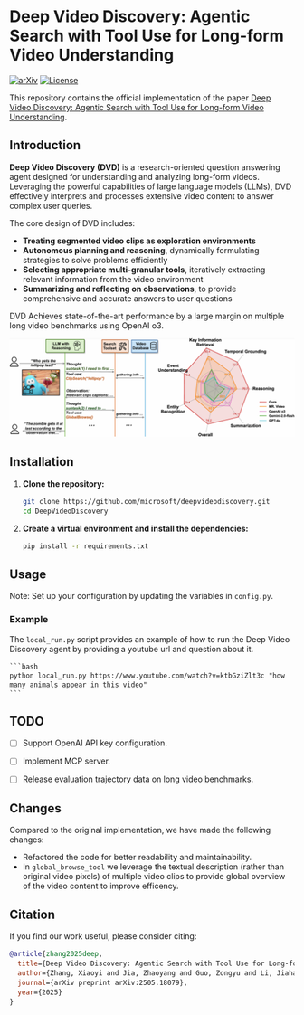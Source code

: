 # Deep Video Discovery: Agentic Search with Tool Use for Long-form Video Understanding

[![arXiv](https://img.shields.io/badge/arXiv-2504.16082-A42C25?style=flat&logo=arXiv&logoColor=A42C25)](https://arxiv.org/abs/2505.18079)
[![License](https://img.shields.io/badge/License-MIT-red.svg)](https://opensource.org/licenses/MIT)


This repository contains the official implementation of the paper [Deep Video Discovery: Agentic Search with Tool Use for Long-form Video Understanding](https://arxiv.org/abs/2505.18079).

## Introduction

**Deep Video Discovery (DVD)** is a research-oriented question answering agent designed for understanding and analyzing long-form videos. Leveraging the powerful capabilities of large language models (LLMs), DVD effectively interprets and processes extensive video content to answer complex user queries.

The core design of DVD includes:

- **Treating segmented video clips as exploration environments**
- **Autonomous planning and reasoning**, dynamically formulating strategies to solve problems efficiently
- **Selecting appropriate multi-granular tools**, iteratively extracting relevant information from the video environment
- **Summarizing and reflecting on observations**, to provide comprehensive and accurate answers to user questions

DVD Achieves state-of-the-art performance by a large margin on multiple long video benchmarks using OpenAI o3.

![radar](./asset/overview.png)

## Installation

1. **Clone the repository:**
   ```bash
   git clone https://github.com/microsoft/deepvideodiscovery.git
   cd DeepVideoDiscovery
   ```

2. **Create a virtual environment and install the dependencies:**
   ```bash
   pip install -r requirements.txt
   ```

## Usage

Note: Set up your configuration by updating the variables in  `config.py`.

### Example

The `local_run.py` script provides an example of how to run the Deep Video Discovery agent by providing a youtube url and question about it.

    ```bash
    python local_run.py https://www.youtube.com/watch?v=ktbGziZlt3c "how many animals appear in this video"
    ```

## TODO

- [ ] Support OpenAI API key configuration.
- [ ] Implement MCP server.
- [ ] Release evaluation trajectory data on long video benchmarks.


## Changes

Compared to the original implementation, we have made the following changes:
- Refactored the code for better readability and maintainability.
- In `global_browse_tool` we leverage the textual description (rather than original video pixels) of multiple video clips to provide global overview of the video content to improve efficency.


## Citation

If you find our work useful, please consider citing:

```bibtex
@article{zhang2025deep,
  title={Deep Video Discovery: Agentic Search with Tool Use for Long-form Video Understanding},
  author={Zhang, Xiaoyi and Jia, Zhaoyang and Guo, Zongyu and Li, Jiahao and Li, Bin and Li, Houqiang and Lu, Yan},
  journal={arXiv preprint arXiv:2505.18079},
  year={2025}
}
```
